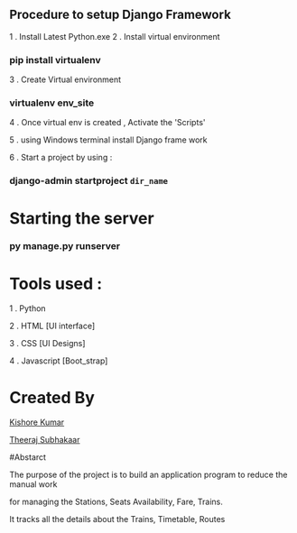 ## Procedure to setup Django Framework

1 . Install Latest Python.exe
2 . Install virtual environment
### pip install virtualenv
3 . Create Virtual environment 
### virtualenv env_site
4 . Once virtual env is created , Activate the 'Scripts'

5 . using Windows terminal install Django frame work 

6 . Start a project by using :
### django-admin startproject `dir_name`

# Starting the server
### py manage.py runserver

# Tools used :
1 . Python 

2 . HTML [UI interface]

3 . CSS [UI Designs]

4 . Javascript [Boot_strap]

# Created By
[Kishore Kumar](https://github.com/Kishore-kumar07/)

[Theeraj Subhakaar](https://github.com/TheerajSubhakaarAS/)



#Abstarct

The purpose of the project is to build an application program to reduce the manual work 

for managing the  Stations,  Seats Availability,  Fare, Trains. 

It tracks all the details about the Trains, Timetable, Routes
